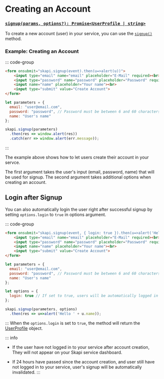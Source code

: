 
# Creating an Account

### [`signup(params, options?): Promise<UserProfile | string>`](/api-reference/authentication/README.md#signup)

To create a new account (user) in your service, you can use the [`signup()`](/api-reference/authentication/README.md#signup) method. 

### Example: Creating an Account

::: code-group

```html [Form]
<form onsubmit="skapi.signup(event).then(u=>alert(u))">
    <input type="email" name="email" placeholder="E-Mail" required><br>
    <input type="password" name="password" placeholder="Password" required><br>
    <input name="name" placeholder="Your name"><br>
    <input type="submit" value="Create Account">
</form>
```

```js [JS]
let parameters = {
  email: "user@email.com",
  password: "password", // Password must be between 6 and 60 characters.
  name: "User's name"
};

skapi.signup(parameters)
  .then(res => window.alert(res))
  .catch(err => window.alert(err.message));
```

:::

The example above shows how to let users create their account in your servce.

The first argument takes the user's input (email, password, name) that will be used for signup.
The second argument takes additional options when creating an account.

## Login after Signup

You can also automatically login the user right after successful signup by setting `options.login` to `true` in options argument.

::: code-group

```html [Form]
<form onsubmit="skapi.signup(event, { login: true }).then(u=>alert('Hello ' + u.name))">
    <input type="email" name="email" placeholder="E-Mail" required><br>
    <input type="password" name="password" placeholder="Password" required><br>
    <input name="name" placeholder="Your name"><br>
    <input type="submit" value="Create Account">
</form>
```

```js [JS]
let parameters = {
  email: "user@email.com",
  password: "password", // Password must be between 6 and 60 characters.
  name: "User's name"
};

let options = {
  login: true // If set to true, users will be automatically logged in after signup.
};

skapi.signup(parameters, options)
  .then(res => u=>alert('Hello ' + u.name));
```

:::
When the `options.login` is set to `true`, the method will return the [UserProfile](/api-reference/data-types/README.md#userprofile) object.

::: info
- If the user have not logged in to your service after account creation,
They will not appear on your Skapi service dashboard.

- If 24 hours have passed since the account creation, and user still have not logged in to your service,
user's signup will be automatically invalidated.
:::